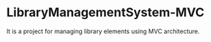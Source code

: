 # LibraryManagementSystem-MVC
It is a project for managing library elements using MVC architecture.
